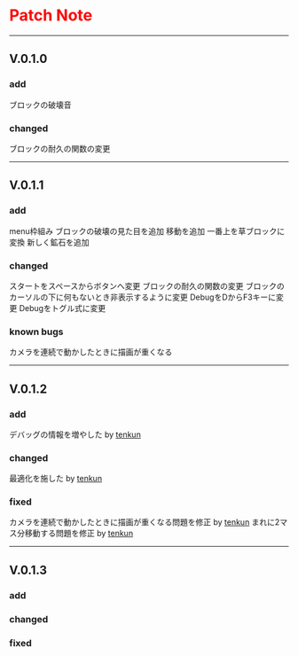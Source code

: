 
# <span style="color: red;">Patch Note</span>

---

## V.0.1.0

### add

ブロックの破壊音

### changed

ブロックの耐久の関数の変更

---

## V.0.1.1

### add

menu枠組み
ブロックの破壊の見た目を追加
移動を追加
一番上を草ブロックに変換
新しく鉱石を追加

### changed

スタートをスペースからボタンへ変更
ブロックの耐久の関数の変更
ブロックのカーソルの下に何もないとき非表示するように変更
DebugをDからF3キーに変更
Debugをトグル式に変更

### known bugs

カメラを連続で動かしたときに描画が重くなる

---

## V.0.1.2

### add

デバッグの情報を増やした by [tenkun](https://github.com/tenkun0317)

### changed

最適化を施した by [tenkun](https://github.com/tenkun0317)

### fixed

カメラを連続で動かしたときに描画が重くなる問題を修正 by [tenkun](https://github.com/tenkun0317)
まれに2マス分移動する問題を修正 by [tenkun](https://github.com/tenkun0317)

---

## V.0.1.3

### add

### changed

### fixed